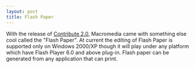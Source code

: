 ```yaml
---
layout: post
title: Flash Paper
---
```


With the release of [Contribute 2.0](http://www.macromedia.com/software/contribute/), Macromedia came with something else cool called the "Flash Paper". At current the editing of Flash Paper is supported only on Windows 2000/XP though it will play under any platform which have Flash Player 6.0 and above plug-in. Flash paper can be generated from any application that can print.
